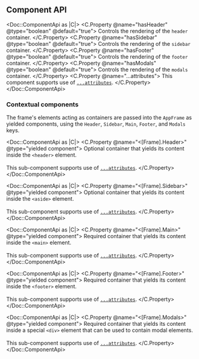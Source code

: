 ## Component API

<Doc::ComponentApi as |C|>
  <C.Property @name="hasHeader" @type="boolean" @default="true">
    Controls the rendering of the `header` container.
  </C.Property>
  <C.Property @name="hasSidebar" @type="boolean" @default="true">
    Controls the rendering of the `sidebar` container.
  </C.Property>
  <C.Property @name="hasFooter" @type="boolean" @default="true">
    Controls the rendering of the `footer` container.
  </C.Property>
  <C.Property @name="hasModals" @type="boolean" @default="true">
    Controls the rendering of the `modals` container.
  </C.Property>
  <C.Property @name="...attributes">
    This component supports use of [`...attributes`](https://guides.emberjs.com/release/in-depth-topics/patterns-for-components/#toc_attribute-ordering).
  </C.Property>
</Doc::ComponentApi>

### Contextual components

The frame's elements acting as containers are passed into the `AppFrame` as yielded components, using the `Header`, `Sidebar`, `Main`, `Footer`, and `Modals` keys.

<Doc::ComponentApi as |C|>
  <C.Property @name="<[Frame].Header>" @type="yielded component">
    Optional container that yields its content inside the `<header>` element.<br/><br/>This sub-component supports use of [`...attributes`](https://guides.emberjs.com/release/in-depth-topics/patterns-for-components/#toc_attribute-ordering).
  </C.Property>
</Doc::ComponentApi>

<Doc::ComponentApi as |C|>
  <C.Property @name="<[Frame].Sidebar>" @type="yielded component">
    Optional container that yields its content inside the `<aside>` element.<br/><br/>This sub-component supports use of [`...attributes`](https://guides.emberjs.com/release/in-depth-topics/patterns-for-components/#toc_attribute-ordering).
  </C.Property>
</Doc::ComponentApi>

<Doc::ComponentApi as |C|>
  <C.Property @name="<[Frame].Main>" @type="yielded component">
    Required container that yields its content inside the `<main>` element.<br/><br/>This sub-component supports use of [`...attributes`](https://guides.emberjs.com/release/in-depth-topics/patterns-for-components/#toc_attribute-ordering).
  </C.Property>
</Doc::ComponentApi>

<Doc::ComponentApi as |C|>
  <C.Property @name="<[Frame].Footer>" @type="yielded component">
    Required container that yields its content inside the `<footer>` element.<br/><br/>This sub-component supports use of [`...attributes`](https://guides.emberjs.com/release/in-depth-topics/patterns-for-components/#toc_attribute-ordering).
  </C.Property>
</Doc::ComponentApi>

<Doc::ComponentApi as |C|>
  <C.Property @name="<[Frame].Modals>" @type="yielded component">
    Required container that yields its content inside a special `<div>` element that can be used to contain modal elements.<br/><br/>This sub-component supports use of [`...attributes`](https://guides.emberjs.com/release/in-depth-topics/patterns-for-components/#toc_attribute-ordering).
  </C.Property>
</Doc::ComponentApi>